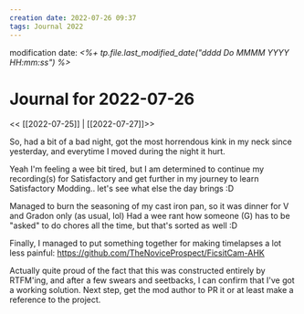 ```yaml
---
creation date: 2022-07-26 09:37
tags: Journal 2022
---
```


modification date: *<%+ tp.file.last_modified_date("dddd Do MMMM YYYY HH:mm:ss") %>*

# Journal for 2022-07-26

<< [[2022-07-25]] | [[2022-07-27]]>>

So, had a bit of a bad night, got the most horrendous kink in my neck since yesterday, and everytime I moved during the night it hurt.

Yeah I'm feeling a wee bit tired, but I am determined to continue my recording(s) for Satisfactory and get further in my journey to learn Satisfactory Modding..
let's see what else the day brings :D

Managed to burn the seasoning of my cast iron pan, so it was dinner for V and Gradon only (as usual, lol) Had a wee rant how someone (G) has to be "asked" to do chores all the time, but that's sorted as well :D

Finally, I managed to put something together for making timelapses a lot less painful: https://github.com/TheNoviceProspect/FicsitCam-AHK

Actually quite proud of the fact that this was constructed entirely by RTFM'ing, and after a few swears and seetbacks, I can confirm that I've got a working solution. Next step, get the mod author to PR it or at least make a reference to the project.